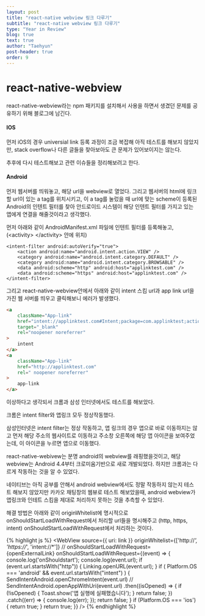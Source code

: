 ```yaml
---
layout: post
title: "react-native webview 링크 다루기"
subtitle: "react-native webview 링크 다루기"
type: "Year in Review"
blog: true
text: true
author: "Taehyun"
post-header: true
order: 9
---
```


# react-native-webview

react-native-webview라는 npm 패키지를 설치해서 사용을 하면서 생겼던 문제를 공유하기 위해 블로그에 남긴다.

#### IOS

먼저 iOS의 경우 universial link 등록 과정이 조금 복잡해 아직 테스트를 해보지 않았지만, stack overflow나 다른 글들을 찾아보아도 큰 문제가 있어보이지는 않는다.

추후에 다시 테스트해보고 관련 이슈들을 정리해보려고 한다.

#### Android

먼저 웹서버를 띄워놓고, 해당 url을 webview로 열었다. 그리고 웹서버의 html에 링크할 url이 있는 a tag를 위치시키고, 이 a tag를 눌렀을 때 url에 맞는 scheme이 등록된 Android의 인텐트 필터를 찾아 안드로이드 시스템이 해당 인텐트 필터를 가지고 있는 앱에게 연결을 해줄것이라고 생각했다.

먼저 아래와 같이 AndroidManifest.xml 파일에 인텐트 필터를 등록해놓고, (\<activity> \</activity> 안에 위치)

```console
<intent-filter android:autoVerify="true">
    <action android:name="android.intent.action.VIEW" />
    <category android:name="android.intent.category.DEFAULT" />
    <category android:name="android.intent.category.BROWSABLE" />
    <data android:scheme="http" android:host="applinktest.com" />
    <data android:scheme="https" android:host="applinktest.com" />
</intent-filter>
```

그리고 react-native-webview안에서 아래와 같이 intent 스킴 url과 app link url을 가진 웹 서버를 띄우고 클릭해보니 에러가 발생했다.

```html
<a
    className="App-link"
    href="intent://applinktest.com#Intent;package=com.applinktest;action=android.intent.action.VIEW;scheme=http;end"
    target="_blank"
    rel="noopener noreferrer"
>
    intent
</a>
<a
    className="App-link"
    href="http://applinktest.com"
    rel=" noopener noreferrer"
>
    app-link
</a>
```

이상하다고 생각되서 크롬과 삼성 인터넷에서도 테스트를 해보았다.

크롬은 intent filter와 앱링크 모두 정상작동했다.

삼성인터넷은 intent filter는 정상 작동하고, 앱 링크의 경우 앱으로 바로 이동하지는 않고 먼저 해당 주소의 웹사이트로 이동하고 주소창 오른쪽에 해당 앱 아이콘을 보여주었는데, 이 아이콘을 누르면 앱으로 이동했다.

react-native-webivew는 분명 android의 webview를 래핑했을것이고, 해당 webview는 Android 4.4부터 크로미움기반으로 새로 개발되었다. 하지만 크롬과는 다르게 작동하는 것을 알 수 있었다.

네이티브는 아직 공부를 안해서 android webview에서도 정말 작동하지 않는지 테스트 해보지 않았지만 카카오 채팅창의 웹뷰로 테스트 해보았을때, android webview가 앱링크와 인테트 스킴을 제대로 처리하지 못하는 것을 추측할 수 있었다.

해결 방법은 아래와 같이 originWhitelist에 명시적으로 onShouldStartLoadWithRequest에서 처리할 url들을 명시해주고 (http, https, intent) onShouldStartLoadWithRequest에서 처리하는 것이다.

{% highlight js %}
<WebView
    source={{ uri: link }}
    originWhitelist={['http://*', 'https://*', 'intent://*']}
    // onShouldStartLoadWithRequest={openExternalLink}
    onShouldStartLoadWithRequest={(event) => {
        console.log('onShouldstart');
        console.log(event.url);
        if (event.url.startsWith("http")) {
            Linking.openURL(event.url);
        }
        if (
            Platform.OS === 'android' &&
            event.url.startsWith("intent")
        ) {
            SendIntentAndroid.openChromeIntent(event.url)
                // SendIntentAndroid.openAppWithUri(event.url)
                .then((isOpened) => {
                    if (!isOpened) {
                        Toast.show('앱 실행에 실패했습니다');
                    }
                    return false;
                })
                .catch((err) => {
                    console.log(err);
                });
            return false;
        }
        if (Platform.OS === 'ios') {
            return true;
        }
        return true;
    }}
/>
{% endhighlight %}